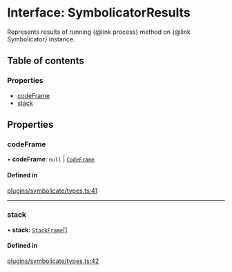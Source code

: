 # Interface: SymbolicatorResults

Represents results of running {@link process} method on {@link Symbolicator} instance.

## Table of contents

### Properties

- [codeFrame](SymbolicatorResults.md#codeframe)
- [stack](SymbolicatorResults.md#stack)

## Properties

### codeFrame

• **codeFrame**: ``null`` \| [`CodeFrame`](CodeFrame.md)

#### Defined in

[plugins/symbolicate/types.ts:41](https://github.com/callstack/repack/blob/81f067f/packages/dev-server/src/plugins/symbolicate/types.ts#L41)

___

### stack

• **stack**: [`StackFrame`](StackFrame.md)[]

#### Defined in

[plugins/symbolicate/types.ts:42](https://github.com/callstack/repack/blob/81f067f/packages/dev-server/src/plugins/symbolicate/types.ts#L42)
